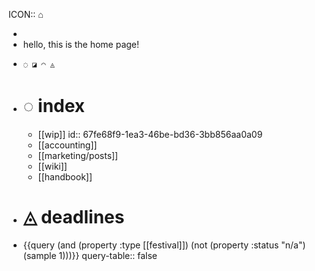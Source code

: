ICON:: ⌂

-
- hello, this is the home page!
- ```
  ◌ ◪ ◠ ◬
  ```
- # ◌ index
	- [[wip]]
	  id:: 67fe68f9-1ea3-46be-bd36-3bb856aa0a09
	- [[accounting]]
	- [[marketing/posts]]
	- [[wiki]]
	- [[handbook]]
- # ◬ deadlines
- {{query (and (property :type [[festival]]) (not (property :status "n/a") (sample 1)))}}
  query-table:: false